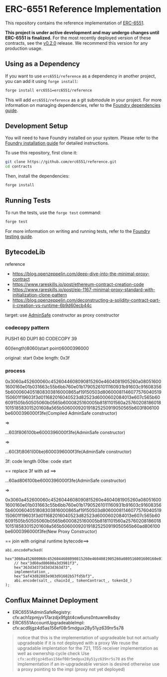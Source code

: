 # ERC-6551 Reference Implementation

This repository contains the reference implementation of [ERC-6551](https://eips.ethereum.org/EIPS/eip-6551).

**This project is under active development and may undergo changes until ERC-6551 is finalized.** For the most recently deployed version of these contracts, see the [v0.2.0](https://github.com/erc6551/reference/releases/tag/v0.2.0) release. We recommend this version for any production usage.

## Using as a Dependency

If you want to use `erc6551/reference` as a dependency in another project, you can add it using `forge install`:

```sh
forge install erc6551=erc6551/reference
```

This will add `erc6551/reference` as a git submodule in your project. For more information on managing dependencies, refer to the [Foundry dependencies guide](https://github.com/foundry-rs/book/blob/master/src/projects/dependencies.md).

## Development Setup

You will need to have Foundry installed on your system. Please refer to the [Foundry installation guide](https://github.com/foundry-rs/book/blob/master/src/getting-started/installation.md) for detailed instructions.

To use this repository, first clone it:

```sh
git clone https://github.com/erc6551/reference.git
cd contracts
```

Then, install the dependencies:

```sh
forge install
```

## Running Tests

To run the tests, use the `forge test` command:

```sh
forge test
```

For more information on writing and running tests, refer to the [Foundry testing guide](https://github.com/foundry-rs/book/blob/master/src/forge/writing-tests.md).

## BytecodeLib

reference

* <https://blog.openzeppelin.com/deep-dive-into-the-minimal-proxy-contract>
* <https://www.rareskills.io/post/ethereum-contract-creation-code>
* <https://www.rareskills.io/post/eip-1167-minimal-proxy-standard-with-initialization-clone-pattern>
* <https://blog.openzeppelin.com/deconstructing-a-solidity-contract-part-ii-creation-vs-runtime-6b9d60ecb44c>

target: use [AdminSafe](./src/examples/AdminSafe.sol) constructor as proxy constructor

### codecopy pattern

PUSH1 60
DUP1 80
CODECOPY 39

60(length)8060(start point)6000396000

original: start 0xbe
length: 0x3f

### process

0x3060a452600060c4526044608090815260e4604081905260a080516001600160e01b031663c55b6bb760e01b17905261011160931b91603c916083565b6000604051808303816000865af19150503d80600081146077576040519150601f19603f3d011682016040523d82523d6000602084013e607c565b606091505b50505060b0565b6000825160005b8181101560a25760208186018101518583015201608a565b506000920191825250919050565b603f806100be6000396000f3fe(Compiled AdminSafe constructor)

=>

...603f806100be6000396000f3fe(AdminSafe constructor)

=>

...60(3f)8061(00be)6000396000f3fe(AdminSafe constructor)

3f: code length
00be: code start

== replace 3f with ad ==>

...60ad806100be6000396000f3fe(AdminSafe constructor)

=>

0x3060a452600060c4526044608090815260e4604081905260a080516001600160e01b031663c55b6bb760e01b17905261011160931b91603c916083565b6000604051808303816000865af19150503d80600081146077576040519150601f19603f3d011682016040523d82523d6000602084013e607c565b606091505b50505060b0565b6000825160005b8181101560a25760208186018101518583015201608a565b506000920191825250919050565b60ad806100be6000396000f3fe(New Proxy Constructor)

== join with original runtime bytecode==>

```solidity
abi.encodePacked(
    hex"3060a452600060c4526044608090815260e4604081905260a080516001600160e01b031663c55b6bb760e01b17905261011160931b91603c916083565b6000604051808303816000865af19150503d80600081146077576040519150601f19603f3d011682016040523d82523d6000602084013e607c565b606091505b50505060b0565b6000825160005b8181101560a25760208186018101518583015201608a565b506000920191825250919050565b60ad806100be6000396000f3fe",
    // hex"3d60ad80600a3d3981f3",
    hex"363d3d373d3d3d363d73",
    implementation_,
    hex"5af43d82803e903d91602b57fd5bf3",
    abi.encode(salt_, chainId_, tokenContract_, tokenId_)
);
```

## Conflux Mainnet Deployment

* ERC6551AdminSafeRegistry: cfx:ach1zpmjyv17arzdjx9fgbt4cw6uns0ntuwre8sdsy
* ERC6551AccountUpgradeableImpl: cfx:acd9jgz4d5as156ef08r5mdgux28y51yz639nr5s78

> notice that this is the implementation of upgradeable but not actually upgradeable if it is not deployed with a proxy
> We reuse the upgradable implentation for the 721, 1155 receiver implementation as well as ownership cycle check
> Use `cfx:acd9jgz4d5as156ef08r5mdgux28y51yz639nr5s78` as the implementation if an in-upgradeable version is desired
> otherwise use a proxy pointing to the impl (proxy not yet deployed)
